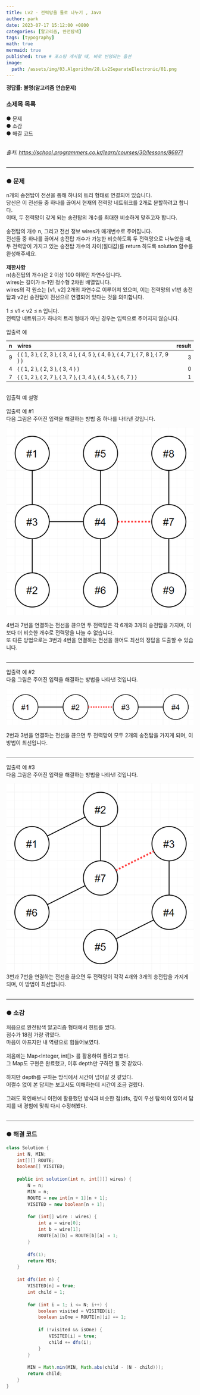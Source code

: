 ```yaml
---
title: Lv2 - 전력망을 둘로 나누기 , Java
author: park
date: 2023-07-17 15:12:00 +0800
categories: [알고리즘, 완전탐색]
tags: [typography]
math: true
mermaid: true
published: true # 포스팅 개시할 때, 바로 반영되는 옵션
image: 
  path: /assets/img/03.Algorithm/28.Lv2SeparateElectronic/01.png
---
```


<b>정답률: 불명(알고리즘 연습문제)</b><br>

### 소제목 목록
● 문제<br/>
● 소감<br/>
● 해결 코드<br/>
<br/>

<i>출처: https://school.programmers.co.kr/learn/courses/30/lessons/86971</i><br>
<br/>

---

### ● 문제

n개의 송전탑이 전선을 통해 하나의 트리 형태로 연결되어 있습니다.<br>
당신은 이 전선들 중 하나를 끊어서 현재의 전력망 네트워크를 2개로 분할하려고 합니다.<br>
이때, 두 전력망이 갖게 되는 송전탑의 개수를 최대한 비슷하게 맞추고자 합니다.<br>
<br>
송전탑의 개수 n, 그리고 전선 정보 wires가 매개변수로 주어집니다.<br>
전선들 중 하나를 끊어서 송전탑 개수가 가능한 비슷하도록 두 전력망으로 나누었을 때, 두 전력망이 가지고 있는 송전탑 개수의 차이(절대값)를 return 하도록 solution 함수를 완성해주세요.<br>
<br>
<b>제한사항</b><br>
n(송전탑의 개수)은 2 이상 100 이하인 자연수입니다.<br>
wires는 길이가 n-1인 정수형 2차원 배열입니다.<br>
wires의 각 원소는 [v1, v2] 2개의 자연수로 이루어져 있으며, 이는 전력망의 v1번 송전탑과 v2번 송전탑이 전선으로 연결되어 있다는 것을 의미합니다.<br>
<br>
1 ≤ v1 < v2 ≤ n 입니다.<br>
전력망 네트워크가 하나의 트리 형태가 아닌 경우는 입력으로 주어지지 않습니다.<br>
<br>
입출력 예<br>

| n    |    wires                           | result |
|:-----|:--------------------------------------|-------:|
|  9  | { { 1, 3 }, { 2, 3 }, { 3, 4 }, { 4, 5 }, { 4, 6 }, { 4, 7 }, { 7, 8 }, { 7, 9 } } | 3      |
|  4  | { { 1, 2 }, { 2, 3 }, { 3, 4 } } | 0      |
|  7  | { { 1, 2 }, { 2, 7 }, { 3, 7 }, { 3, 4 }, { 4, 5 }, { 6, 7 } } | 1      |

<br>
입출력 예 설명<br>
<br>
입출력 예 #1<br>
다음 그림은 주어진 입력을 해결하는 방법 중 하나를 나타낸 것입니다.<br>

![01](/assets/img/03.Algorithm/28.Lv2SeparateElectronic/01.png)
<br>

4번과 7번을 연결하는 전선을 끊으면 두 전력망은 각 6개와 3개의 송전탑을 가지며, 이보다 더 비슷한 개수로 전력망을 나눌 수 없습니다.<br>
또 다른 방법으로는 3번과 4번을 연결하는 전선을 끊어도 최선의 정답을 도출할 수 있습니다.<br>
<br>

---

입출력 예 #2<br>
다음 그림은 주어진 입력을 해결하는 방법을 나타낸 것입니다.<br>

![02](/assets/img/03.Algorithm/28.Lv2SeparateElectronic/02.png)
<br>

2번과 3번을 연결하는 전선을 끊으면 두 전력망이 모두 2개의 송전탑을 가지게 되며, 이 방법이 최선입니다.<br>
<br>

---

입출력 예 #3<br>
다음 그림은 주어진 입력을 해결하는 방법을 나타낸 것입니다.<br>

![03](/assets/img/03.Algorithm/28.Lv2SeparateElectronic/03.png)
<br>
3번과 7번을 연결하는 전선을 끊으면 두 전력망이 각각 4개와 3개의 송전탑을 가지게 되며, 이 방법이 최선입니다.<br>
<br>

---

### ● 소감

처음으로 완전탐색 알고리즘 형태에서 힌트를 썼다.<br>
점수가 18점 가량 깎였다.<br>
마음이 아프지만 내 역량으로 힘들어보였다.<br>
<br>
처음에는 Map<Integer, int[]> 를 활용하여 풀려고 했다.<br>
그 Map도 구현은 완료했고, 이후 depth만 구하면 될 것 같았다.<br>
<br>
하지만 depth를 구하는 방식에서 시간이 넘어갈 것 같았다.<br>
어쩔수 없이 본 답지는 보고서도 이해하는데 시간이 조금 걸렸다.<br>
<br>
그래도 확인해보니 이전에 활용했던 방식과 비슷한 점(dfs, 깊이 우선 탐색)이 있어서 답지를 내 경험에 맞춰 다시 수정해봤다.<br>
<br>

---

### ● 해결 코드

```java
class Solution {
    int N, MIN;
    int[][] ROUTE;
    boolean[] VISITED;
    
    public int solution(int n, int[][] wires) {
        N = n;
        MIN = n;
        ROUTE = new int[n + 1][n + 1];
        VISITED = new boolean[n + 1];
        
        for (int[] wire : wires) {
            int a = wire[0];
            int b = wire[1];
            ROUTE[a][b] = ROUTE[b][a] = 1;
        }
        
        dfs(1);
        return MIN;
    }
    
    int dfs(int n) {
        VISITED[n] = true;
        int child = 1;
        
        for (int i = 1; i <= N; i++) {
            boolean visited = VISITED[i];
            boolean isOne = ROUTE[n][i] == 1;
            
            if (!visited && isOne) {
                VISITED[i] = true;
                child += dfs(i);
            }
        }
        
        MIN = Math.min(MIN, Math.abs(child - (N - child)));
        return child;
    }
}
```